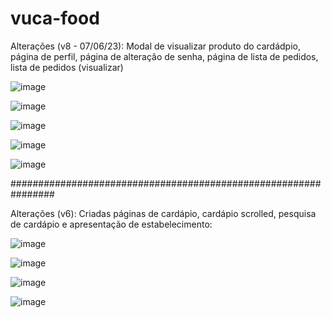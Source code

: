# vuca-food

Alterações (v8 - 07/06/23): Modal de visualizar produto do cardádpio, página de perfil, página de alteração de senha, página de lista de pedidos, lista de pedidos (visualizar)

![image](https://github.com/viamais/vuca-food/assets/64482343/01b92375-913c-4cc3-a3f8-ee00ccc33aa6)

![image](https://github.com/viamais/vuca-food/assets/64482343/e52b0588-1dfd-486d-aa4f-530c76476005)

![image](https://github.com/viamais/vuca-food/assets/64482343/06f2445b-bfc5-477a-b9ff-51084edec70b)

![image](https://github.com/viamais/vuca-food/assets/64482343/31db6545-d0a1-49db-a33f-46915afaf6a9)

![image](https://github.com/viamais/vuca-food/assets/64482343/c1896f4a-8e79-4a0e-9c78-f6935f7893b0)



################################################################


Alterações (v6): Criadas páginas de cardápio, cardápio scrolled, pesquisa de cardápio e apresentação de estabelecimento:

![image](https://github.com/viamais/vuca-food/assets/64482343/e9bed068-bf51-402d-b2a8-ac4d414549d8)

![image](https://github.com/viamais/vuca-food/assets/64482343/1414804e-4c82-411f-8d2f-a67a31ceb257)

![image](https://github.com/viamais/vuca-food/assets/64482343/0f6554fd-db79-4ee1-a1b6-051b588747ec)

![image](https://github.com/viamais/vuca-food/assets/64482343/afb8d623-c790-451c-9b5e-55b7301f17fb)


